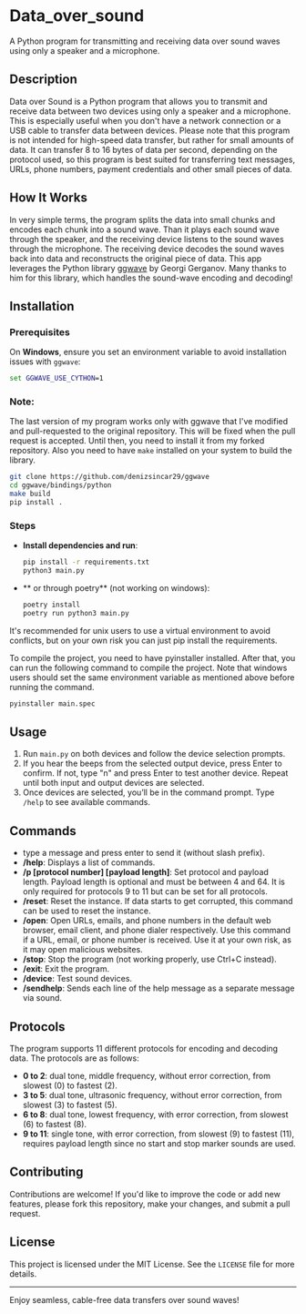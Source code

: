 # Data_over_sound

A Python program for transmitting and receiving data over sound waves using only a speaker and a microphone.

## Description

Data over Sound is a Python program that allows you to transmit and receive data between two devices using only a speaker and a microphone. This is especially useful when you don't have a network connection or a USB cable to transfer data between devices.
Please note that this program is not intended for high-speed data transfer, but rather for small amounts of data. It can transfer 8 to 16 bytes of data per second, depending on the protocol used, so this program is best suited for transferring text messages, URLs, phone numbers, payment credentials and other small pieces of data.


## How It Works

In very simple terms, the program splits the data into small chunks and encodes each chunk into a sound wave. Than it plays each sound wave through the speaker, and the receiving device listens to the sound waves through the microphone. The receiving device decodes the sound waves back into data and reconstructs the original piece of data.
This app leverages the Python library [ggwave](https://github.com/ggerganov/ggwave) by Georgi Gerganov. Many thanks to him for this library, which handles the sound-wave encoding and decoding!

## Installation

### Prerequisites

On **Windows**, ensure you set an environment variable to avoid installation issues with `ggwave`:

```cmd
set GGWAVE_USE_CYTHON=1
```

### Note:

The last version of my program works only with ggwave that I've modified and pull-requested to the original repository. This will be fixed when the pull request is accepted. Until then,
you need to install it from my forked repository.
Also you need to have `make` installed on your system to build the library.

```bash
git clone https://github.com/denizsincar29/ggwave
cd ggwave/bindings/python
make build
pip install .
```

### Steps

- **Install dependencies and run**:
    ```bash
    pip install -r requirements.txt
    python3 main.py
    ```
- ** or through poetry** (not working on windows):
    ```bash
    poetry install
    poetry run python3 main.py
    ```
  
It's recommended for unix users to use a virtual environment to avoid conflicts, but on your own risk you can just pip install the requirements.

To compile the project, you need to have pyinstaller installed. After that, you can run the following command to compile the project. Note that windows users should set the same environment variable as mentioned above before running the command.

```bash
pyinstaller main.spec
```

## Usage

1. Run `main.py` on both devices and follow the device selection prompts.
2. If you hear the beeps from the selected output device, press Enter to confirm. If not, type "n" and press Enter to test another device. Repeat until both input and output devices are selected.
3. Once devices are selected, you’ll be in the command prompt. Type `/help` to see available commands.

## Commands

- type a message and press enter to send it (without slash prefix).
- **/help**: Displays a list of commands.
- **/p [protocol number] [payload length]**: Set protocol and payload length. Payload length is optional and must be between 4 and 64. It is only required for protocols 9 to 11 but can be set for all protocols.
- **/reset**: Reset the instance. If data starts to get corrupted, this command can be used to reset the instance.
- **/open**: Open URLs, emails, and phone numbers in the default web browser, email client, and phone dialer respectively. Use this command if a URL, email, or phone number is received. Use it at your own risk, as it may open malicious websites.
- **/stop**: Stop the program (not working properly, use Ctrl+C instead).
- **/exit**: Exit the program.
- **/device**: Test sound devices.
- **/sendhelp**: Sends each line of the help message as a separate message via sound.

## Protocols

The program supports 11 different protocols for encoding and decoding data. The protocols are as follows:
- **0 to 2**: dual tone, middle frequency, without error correction, from slowest (0) to fastest (2).
- **3 to 5**: dual tone, ultrasonic frequency, without error correction, from slowest (3) to fastest (5).
- **6 to 8**: dual tone, lowest frequency, with error correction, from slowest (6) to fastest (8).
- **9 to 11**: single tone, with error correction, from slowest (9) to fastest (11), requires payload length since no start and stop marker sounds are used.

## Contributing

Contributions are welcome! If you'd like to improve the code or add new features, please fork this repository, make your changes, and submit a pull request.

## License

This project is licensed under the MIT License. See the `LICENSE` file for more details.

---

Enjoy seamless, cable-free data transfers over sound waves!
